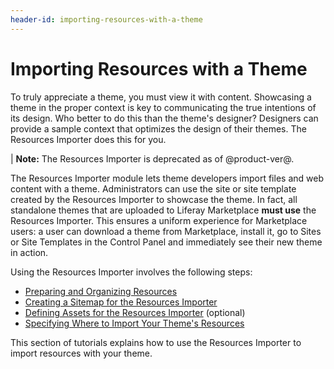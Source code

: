 ```yaml
---
header-id: importing-resources-with-a-theme
---
```


# Importing Resources with a Theme

To truly appreciate a theme, you must view it with content. Showcasing a theme 
in the proper context is key to communicating the true intentions of its design.
Who better to do this than the theme's designer? Designers can provide a sample
context that optimizes the design of their themes. The Resources Importer does
this for you. 

| **Note:** The Resources Importer is deprecated as of @product-ver@.

The Resources Importer module lets theme developers import files and web content
with a theme. Administrators can use the site or site template created by the
Resources Importer to showcase the theme. In fact, all standalone themes that
are uploaded to Liferay Marketplace **must use** the Resources Importer. This
ensures a uniform experience for Marketplace users: a user can download a theme
from Marketplace, install it, go to Sites or Site Templates in the Control Panel
and immediately see their new theme in action. 

Using the Resources Importer involves the following steps:

- [Preparing and Organizing  Resources](/docs/7-1/tutorials/-/knowledge_base/t/preparing-and-organizing-web-content-for-the-resources-importer)
- [Creating a Sitemap for the Resources Importer](/docs/7-1/tutorials/-/knowledge_base/t/creating-a-sitemap-for-the-resources-importer)
- [Defining Assets for the Resources Importer](/docs/7-1/tutorials/-/knowledge_base/t/defining-assets-for-the-resources-importer) (optional)
- [Specifying Where to Import Your Theme's Resources](/docs/7-1/tutorials/-/knowledge_base/t/specifying-where-to-import-your-themes-resources) 

This section of tutorials explains how to use the Resources Importer to import 
resources with your theme. 
